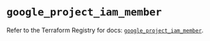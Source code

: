 # `google_project_iam_member`

Refer to the Terraform Registry for docs: [`google_project_iam_member`](https://registry.terraform.io/providers/drfaust92/google/4.16.4/docs/resources/project_iam_member).
